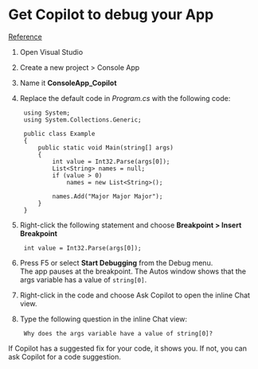 # Get Copilot to debug your App

[Reference](https://learn.microsoft.com/en-us/visualstudio/debugger/debug-with-copilot?view=vs-2022)

1. Open Visual Studio
2. Create a new project > Console App
3. Name it **ConsoleApp_Copilot**
4. Replace the default code in _Program.cs_ with the following code:

        using System;
        using System.Collections.Generic;
        
        public class Example
        {
            public static void Main(string[] args)
            {
                int value = Int32.Parse(args[0]);
                List<String> names = null;
                if (value > 0)
                    names = new List<String>();
        
                names.Add("Major Major Major");
            }
        }

5. Right-click the following statement and choose **Breakpoint > Insert Breakpoint**

        int value = Int32.Parse(args[0]);
6. Press F5 or select **Start Debugging** from the Debug menu.\
    The app pauses at the breakpoint. The Autos window shows that the args variable has a value of `string[0]`.

7. Right-click in the code and choose Ask Copilot to open the inline Chat view.
8. Type the following question in the inline Chat view:

        Why does the args variable have a value of string[0]?
If Copilot has a suggested fix for your code, it shows you. If not, you can ask Copilot for a code suggestion.


